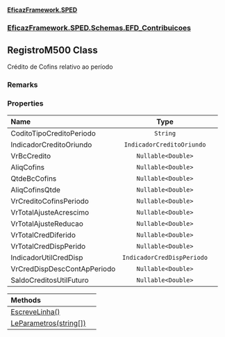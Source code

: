#### [EficazFramework.SPED](EficazFrameworkSPED.md 'EficazFramework SPED')
### [EficazFramework.SPED.Schemas.EFD_Contribuicoes](EficazFramework.SPED.Schemas.EFD_Contribuicoes.md 'EficazFramework.SPED.Schemas.EFD_Contribuicoes')

## RegistroM500 Class

Crédito de Cofins relativo ao período

### Remarks
### Properties

| Name | Type | |
| :--- | :---: | :--- |
| CoditoTipoCreditoPeriodo | `String` |  |
| IndicadorCreditoOriundo | `IndicadorCreditoOriundo` |  |
| VrBcCredito | `Nullable<Double>` |  |
| AliqCofins | `Nullable<Double>` |  |
| QtdeBcCofins | `Nullable<Double>` |  |
| AliqCofinsQtde | `Nullable<Double>` |  |
| VrCreditoCofinsPeriodo | `Nullable<Double>` |  |
| VrTotalAjusteAcrescimo | `Nullable<Double>` |  |
| VrTotalAjusteReducao | `Nullable<Double>` |  |
| VrTotalCredDiferido | `Nullable<Double>` |  |
| VrTotalCredDispPerido | `Nullable<Double>` |  |
| IndicadorUtilCredDisp | `IndicadorCredDispPeriodo` |  |
| VrCredDispDescContApPeriodo | `Nullable<Double>` |  |
| SaldoCreditosUtilFuturo | `Nullable<Double>` |  |

| Methods | |
| :--- | :--- |
| [EscreveLinha()](EficazFramework.SPED.Schemas.EFD_Contribuicoes/RegistroM500/EscreveLinha().md 'EficazFramework.SPED.Schemas.EFD_Contribuicoes.RegistroM500.EscreveLinha()') | |
| [LeParametros(string[])](EficazFramework.SPED.Schemas.EFD_Contribuicoes/RegistroM500/LeParametros(string[]).md 'EficazFramework.SPED.Schemas.EFD_Contribuicoes.RegistroM500.LeParametros(string[])') | |
